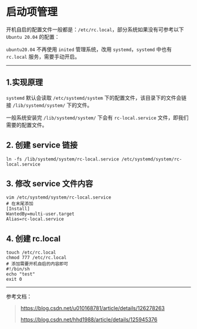 # 启动项管理

开机自启的配置文件一般都是：`/etc/rc.local`，部分系统如果没有可参考以下 `Ubuntu 20.04`  的配置：

`ubuntu20.04` 不再使用  `inited` 管理系统，改用  `systemd`，`systemd` 中也有 `rc.local` 服务，需要手动开启。

---

## 1.实现原理

`systemd` 默认会读取 `/etc/systemd/system` 下的配置文件，该目录下的文件会链接 `/lib/systemd/system/` 下的文件。

一般系统安装完 `/lib/systemd/system/` 下会有 `rc-local.service` 文件，即我们需要的配置文件。

## 2. 创建 service 链接

```shell
ln -fs /lib/systemd/system/rc-local.service /etc/systemd/system/rc-local.service
```

## 3. 修改 service 文件内容

```shell
vim /etc/systemd/system/rc-local.service
# 在末尾添加
[Install]
WantedBy=multi-user.target
Alias=rc-local.service
```

## 4. 创建 rc.local

```shell
touch /etc/rc.local
chmod 777 /etc/rc.local
# 添加需要开机自启的内容即可
#!/bin/sh
echo "test"
exit 0

```
---
参考文档：
> https://blog.csdn.net/u010168781/article/details/126278263
>
> https://blog.csdn.net/hhd1988/article/details/125945376